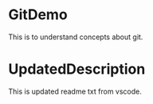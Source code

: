 # GitDemo

This is to understand concepts about git.

# UpdatedDescription

This is updated readme txt from vscode.
